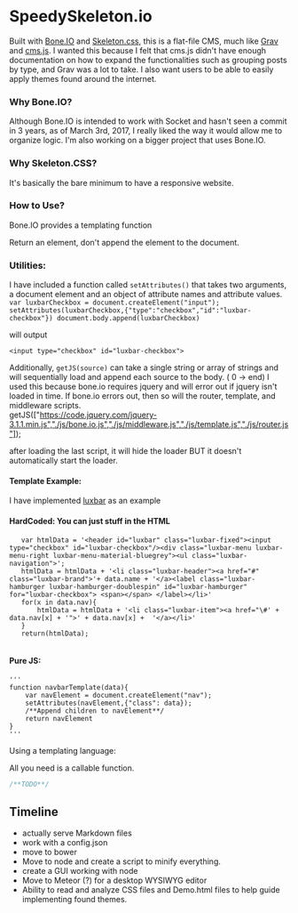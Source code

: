# SpeedySkeleton.io

Built with [Bone.IO](http://bone.io/) and [Skeleton.css](http://getskeleton.com/), this is a flat-file CMS, much like [Grav](https://getgrav.org/) and [cms.js](https://cdmedia.github.io/cms.js/). I wanted this because I felt that cms.js didn't have enough documentation on how to expand the functionalities such as grouping posts by type, and Grav was a lot to take. I also want users to be able to easily apply themes found around the internet.

### Why Bone.IO?

Although Bone.IO is intended to work with Socket and hasn't seen a commit in 3 years, as of March 3rd, 2017, I really liked the way it would allow me to organize logic. I'm also working on a bigger project that uses Bone.IO.

### Why Skeleton.CSS?

It's basically the bare minimum to have a responsive website.

### How to Use?


Bone.IO provides a templating function

Return an element, don't append the element to the document.

### Utilities:

I have included a function called `setAttributes()` that takes two arguments, a document element and an object of attribute names and attribute values. 
    `var luxbarCheckbox = document.createElement("input");
    setAttributes(luxbarCheckbox,{"type":"checkbox","id":"luxbar-checkbox"})
    document.body.append(luxbarCheckbox)`

will output  

    <input type="checkbox" id="luxbar-checkbox">

Additionally, `getJS(source)` can take a single string or array of strings and will sequentially load and append each source to the body. ( 0 -> end) I used this because bone.io requires jquery and will error out if jquery isn't loaded in time. If bone.io errors out, then so will the router,  template, and middleware scripts.  
    getJS(["https://code.jquery.com/jquery-3.1.1.min.js","./js/bone.io.js","./js/middleware.js","./js/template.js","./js/router.js"]);

after loading the last script, it will hide the loader BUT it doesn't automatically start the loader.
#### Template Example:

I have implemented [luxbar](https://github.com/balzss/luxbar) as an example

#### HardCoded: You can just stuff in the HTML
 ```   
    var htmlData = '<header id="luxbar" class="luxbar-fixed"><input type="checkbox" id="luxbar-checkbox"/><div class="luxbar-menu luxbar-menu-right luxbar-menu-material-bluegrey"><ul class="luxbar-navigation">';
    htmlData = htmlData + '<li class="luxbar-header"><a href="#" class="luxbar-brand">'+ data.name + '</a><label class="luxbar-hamburger luxbar-hamburger-doublespin" id="luxbar-hamburger" for="luxbar-checkbox"> <span></span> </label></li>' 
    for(x in data.nav){
        htmlData = htmlData + '<li class="luxbar-item"><a href="\#' + data.nav[x] + '">' + data.nav[x] +  '</a></li>'
    }
    return(htmlData);
    
```
#### Pure JS:
    '''
    function navbarTemplate(data){
        var navElement = document.createElement("nav");
        setAttributes(navElement,{"class": data});
        /**Append children to navElement**/
        return navElement
    }
    '''
Using a templating language:

All you need is a callable function.


```c#
/**TODO**/
```

## Timeline

- actually serve Markdown files
- work with a config.json
- move to bower
- Move to node and create a script to minify everything. 
- create a GUI working with node
- Move to Meteor (?) for a desktop WYSIWYG editor
- Ability to read and analyze CSS files and Demo.html files to help guide implementing found themes.

